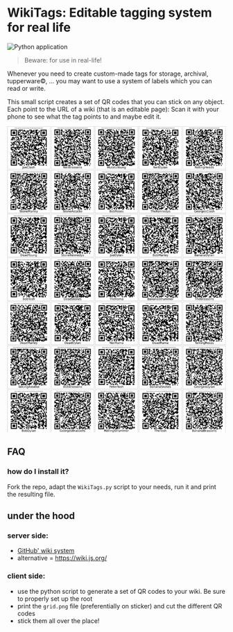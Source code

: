 # WikiTags: Editable tagging system for real life

![Python application](https://github.com/laurentperrinet/WikiTags/workflows/Python%20application/badge.svg)

> Beware: for use in real-life!

Whenever you need to create custom-made tags for storage, archival, tupperware©, ... you may want to use a system of labels which you can read or write.

This small script creates a set of QR codes that you can stick on any object. Each point to the URL of a wiki (that is an editable page): Scan it with your phone to see what the tag points to and maybe edit it.

![all you need](WikiTags_grid.png)

## FAQ

### how do I install it?

Fork the repo, adapt the `WikiTags.py` script to your needs, run it and print the resulting file.

## under the hood


### server side:

- [GitHub' wiki system](https://help.github.com/en/github/building-a-strong-community/about-wikis)
-  alternative = https://wiki.js.org/


### client side:

- use the python script to generate a set of QR codes to your wiki. Be sure to properly set up the root
- print the `grid.png` file (preferentially on sticker) and cut the different QR codes
- stick them all over the place!
